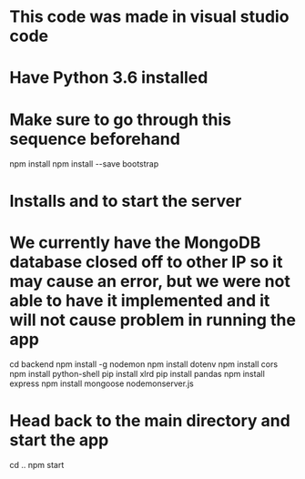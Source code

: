 # This code was made in visual studio code
# Have Python 3.6 installed

# Make sure to go through this sequence beforehand
npm install
npm install --save bootstrap



# Installs and to start the server
# We currently have the MongoDB database closed off to other IP so it may cause an error, but we were not able to have it implemented and it will not cause problem in running the app
cd backend
npm install -g nodemon
npm install dotenv
npm install cors
npm install python-shell
pip install xlrd
pip install pandas
npm install express
npm install mongoose
nodemonserver.js

# Head back to the main directory and start the app
cd ..
npm start
